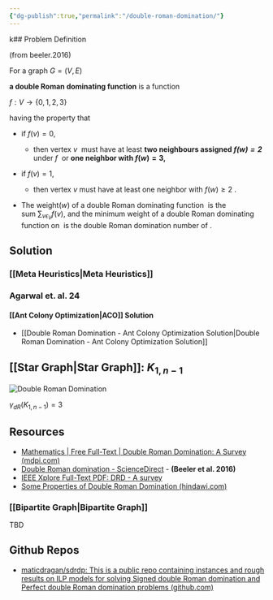 ```yaml
---
{"dg-publish":true,"permalink":"/double-roman-domination/"}
---
```


k## Problem Definition

(from beeler.2016) 

For a graph $G = (V, E)$

**a double Roman dominating function** is a function

$f : V \rightarrow \{0, 1, 2, 3\}$

having the property that 
- if $f(v) = 0$, 
	- then vertex $v$  must have at least **two neighbours assigned *$f(w) = 2$*** under $f$  or **one neighbor with $f(w) = 3$,**
- if $f(v) = 1$, 
	- then vertex $v$ must have at least one neighbor with $f(w) \ge2$ .

- The weight($w$) of a double Roman dominating function  is the sum $\sum_{v\epsilon_V}f(v)$, and the minimum weight of a double Roman dominating function on  is the double Roman domination number of .


## Solution

### [[Meta Heuristics\|Meta Heuristics]]

### Agarwal et. al. 24


<div class="transclusion internal-embed is-loaded"><div class="markdown-embed">





</div></div>


#### [[Ant Colony Optimization\|ACO]] Solution

- [[Double Roman Domination - Ant Colony Optimization Solution\|Double Roman Domination - Ant Colony Optimization Solution]]
## [[Star Graph\|Star Graph]]: $K_{1, n-1}$

![Double Roman Domination](https://www.researchgate.net/profile/Ana-Klobucar-Barisic/publication/346053100/figure/fig1/AS:962284222418944@1606437845398/Double-Roman-domination-on-star-graph.png)
 
$\gamma_{dR} (K_{1,n−1}) = 3$



## Resources

- [Mathematics | Free Full-Text | Double Roman Domination: A Survey (mdpi.com)](https://www.mdpi.com/2227-7390/11/2/351)
- [Double Roman domination - ScienceDirect](https://www.sciencedirect.com/science/article/pii/S0166218X1630155X?via%3Dihub) - **(Beeler et al. 2016)**
- [IEEE Xplore Full-Text PDF: DRD - A survey](https://ieeexplore.ieee.org/stamp/stamp.jsp?arnumber=8694775)
- [Some Properties of Double Roman Domination (hindawi.com)](https://www.hindawi.com/journals/ddns/2020/6481092/)


### [[Bipartite Graph\|Bipartite Graph]]

TBD
## Github Repos

- [maticdragan/sdrdp: This is a public repo containing instances and rough results on ILP models for solving Signed double Roman domination and Perfect double Roman domination problems (github.com)](https://github.com/maticdragan/sdrdp)
